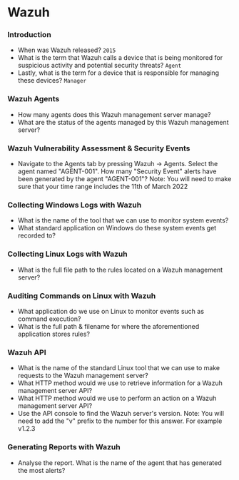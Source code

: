 # Wazuh

### Introduction
- When was Wazuh released? `2015`
- What is the term that Wazuh calls a device that is being monitored for suspicious activity and potential security threats? `Agent`
- Lastly, what is the term for a device that is responsible for managing these devices? `Manager`
 
### Wazuh Agents
- How many agents does this Wazuh management server manage?
- What are the status of the agents managed by this Wazuh management server?

### Wazuh Vulnerability Assessment & Security Events
- Navigate to the Agents tab by pressing Wazuh -> Agents. Select the agent named "AGENT-001". How many "Security Event" alerts have been generated by the agent "AGENT-001"? Note: You will need to make sure that your time range includes the 11th of March 2022

### Collecting Windows Logs with Wazuh
- What is the name of the tool that we can use to monitor system events?
- What standard application on Windows do these system events get recorded to?

### Collecting Linux Logs with Wazuh
- What is the full file path to the rules located on a Wazuh management server?

### Auditing Commands on Linux with Wazuh
- What application do we use on Linux to monitor events such as command execution?
- What is the full path & filename for where the aforementioned application stores rules?

### Wazuh API
- What is the name of the standard Linux tool that we can use to make requests to  the Wazuh management server?
- What HTTP method would we use to retrieve information for a Wazuh management server API?
- What HTTP method would we use to perform an action on a Wazuh management server API?
- Use the API console to find the Wazuh server's version. Note: You will need to add the "v" prefix to the number for this answer. For example v1.2.3

### Generating Reports with Wazuh
- Analyse the report. What is the name of the agent that has generated the most alerts?
